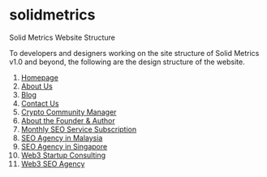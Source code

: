 # solidmetrics
Solid Metrics Website Structure

To developers and designers working on the site structure of Solid Metrics v1.0 and beyond, the following are the design structure of the website.

1. [Homepage](https://www.solidmetrics.co)
2. [About Us](https://www.solidmetrics.co/about)
3. [Blog](https://www.solidmetrics.co/blog)
4. [Contact Us](https://www.solidmetrics.co/contact)
5. [Crypto Community Manager](https://www.solidmetrics.co/crypto-community-manager)
6. [About the Founder & Author](https://www.solidmetrics.co/joshua-yap)
7. [Monthly SEO Service Subscription](https://www.solidmetrics.co/monthly-seo-service-subscription)
8. [SEO Agency in Malaysia](https://www.solidmetrics.co/seo-agency-malaysia)
9. [SEO Agency in Singapore](https://www.solidmetrics.co/seo-agency-singapore)
10. [Web3 Startup Consulting](https://www.solidmetrics.co/startup-consulting)
11. [Web3 SEO Agency](https://www.solidmetrics.co/web3-seo-agency)

